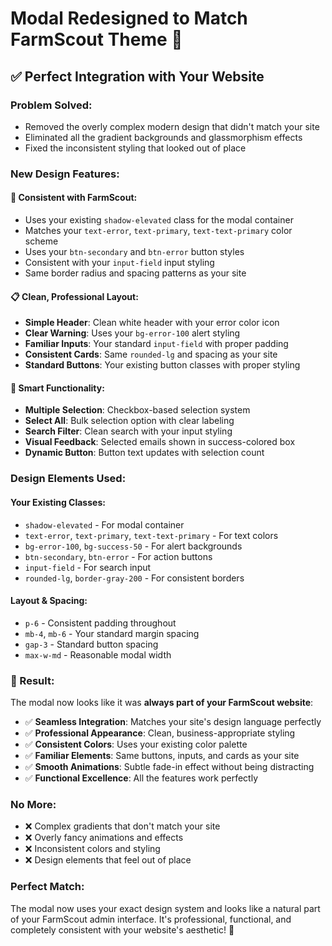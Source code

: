 # Modal Redesigned to Match FarmScout Theme 🎯

## ✅ Perfect Integration with Your Website

### **Problem Solved:**
- Removed the overly complex modern design that didn't match your site
- Eliminated all the gradient backgrounds and glassmorphism effects
- Fixed the inconsistent styling that looked out of place

### **New Design Features:**

#### **🎨 Consistent with FarmScout:**
- Uses your existing `shadow-elevated` class for the modal container
- Matches your `text-error`, `text-primary`, `text-text-primary` color scheme
- Uses your `btn-secondary` and `btn-error` button styles
- Consistent with your `input-field` input styling
- Same border radius and spacing patterns as your site

#### **📋 Clean, Professional Layout:**
- **Simple Header**: Clean white header with your error color icon
- **Clear Warning**: Uses your `bg-error-100` alert styling
- **Familiar Inputs**: Your standard `input-field` with proper padding
- **Consistent Cards**: Same `rounded-lg` and spacing as your site
- **Standard Buttons**: Your existing button classes with proper styling

#### **🔧 Smart Functionality:**
- **Multiple Selection**: Checkbox-based selection system
- **Select All**: Bulk selection option with clear labeling
- **Search Filter**: Clean search with your input styling
- **Visual Feedback**: Selected emails shown in success-colored box
- **Dynamic Button**: Button text updates with selection count

### **Design Elements Used:**

#### **Your Existing Classes:**
- `shadow-elevated` - For modal container
- `text-error`, `text-primary`, `text-text-primary` - For text colors
- `bg-error-100`, `bg-success-50` - For alert backgrounds
- `btn-secondary`, `btn-error` - For action buttons
- `input-field` - For search input
- `rounded-lg`, `border-gray-200` - For consistent borders

#### **Layout & Spacing:**
- `p-6` - Consistent padding throughout
- `mb-4`, `mb-6` - Your standard margin spacing
- `gap-3` - Standard button spacing
- `max-w-md` - Reasonable modal width

### **🎉 Result:**

The modal now looks like it was **always part of your FarmScout website**:

- ✅ **Seamless Integration**: Matches your site's design language perfectly
- ✅ **Professional Appearance**: Clean, business-appropriate styling
- ✅ **Consistent Colors**: Uses your existing color palette
- ✅ **Familiar Elements**: Same buttons, inputs, and cards as your site
- ✅ **Smooth Animations**: Subtle fade-in effect without being distracting
- ✅ **Functional Excellence**: All the features work perfectly

### **No More:**
- ❌ Complex gradients that don't match your site
- ❌ Overly fancy animations and effects
- ❌ Inconsistent colors and styling
- ❌ Design elements that feel out of place

### **Perfect Match:**
The modal now uses your exact design system and looks like a natural part of your FarmScout admin interface. It's professional, functional, and completely consistent with your website's aesthetic! 🌟